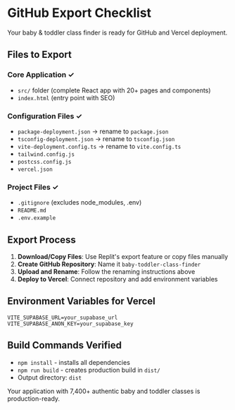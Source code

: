 # GitHub Export Checklist

Your baby & toddler class finder is ready for GitHub and Vercel deployment.

## Files to Export

### Core Application ✓
- `src/` folder (complete React app with 20+ pages and components)
- `index.html` (entry point with SEO)

### Configuration Files ✓
- `package-deployment.json` → rename to `package.json`
- `tsconfig-deployment.json` → rename to `tsconfig.json`
- `vite-deployment.config.ts` → rename to `vite.config.ts`
- `tailwind.config.js`
- `postcss.config.js`
- `vercel.json`

### Project Files ✓
- `.gitignore` (excludes node_modules, .env)
- `README.md`
- `.env.example`

## Export Process

1. **Download/Copy Files**: Use Replit's export feature or copy files manually
2. **Create GitHub Repository**: Name it `baby-toddler-class-finder`
3. **Upload and Rename**: Follow the renaming instructions above
4. **Deploy to Vercel**: Connect repository and add environment variables

## Environment Variables for Vercel
```
VITE_SUPABASE_URL=your_supabase_url
VITE_SUPABASE_ANON_KEY=your_supabase_key
```

## Build Commands Verified
- `npm install` - installs all dependencies
- `npm run build` - creates production build in `dist/`
- Output directory: `dist`

Your application with 7,400+ authentic baby and toddler classes is production-ready.